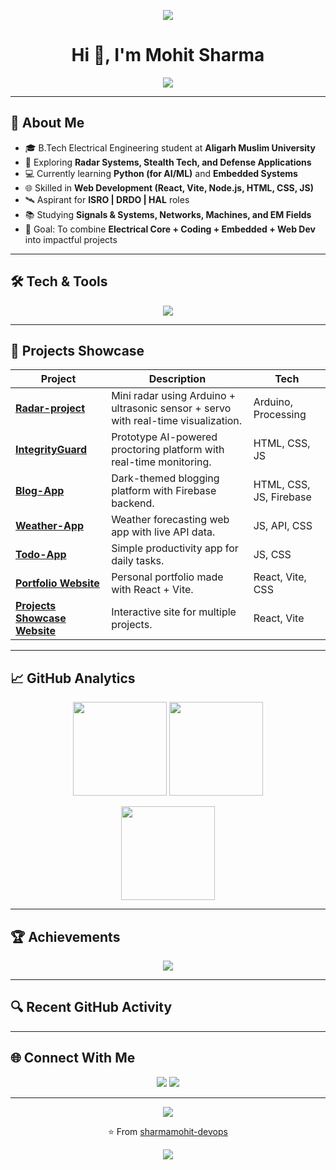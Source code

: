 <!-- Banner -->
<p align="center">
  <img src="https://capsule-render.vercel.app/api?type=waving&color=0:00C2FF,100:004080&height=200&section=header&text=Mohit%20Sharma&fontSize=45&fontColor=ffffff&animation=fadeIn" />
</p>

<h1 align="center">Hi 👋, I'm Mohit Sharma</h1>

<p align="center">
  <img src="https://readme-typing-svg.herokuapp.com?font=Fira+Code&weight=600&size=22&pause=1000&color=00C2FF&center=true&vCenter=true&random=false&width=550&lines=Electrical+Engineer;Web+Developer;Embedded+Systems+Enthusiast;Python+%7C+ML+Learner;Aspiring+ISRO+%7C+DRDO+Engineer" />
</p>

---

## 🌟 About Me  
- 🎓 B.Tech Electrical Engineering student at **Aligarh Muslim University**  
- 🔭 Exploring **Radar Systems, Stealth Tech, and Defense Applications**  
- 💻 Currently learning **Python (for AI/ML)** and **Embedded Systems**  
- 🌐 Skilled in **Web Development (React, Vite, Node.js, HTML, CSS, JS)**  
- 🛰️ Aspirant for **ISRO | DRDO | HAL** roles  
- 📚 Studying **Signals & Systems, Networks, Machines, and EM Fields**  
- 🎯 Goal: To combine **Electrical Core + Coding + Embedded + Web Dev** into impactful projects  

---

## 🛠️ Tech & Tools
<p align="center">
  <img src="https://skillicons.dev/icons?i=python,matlab,git,github,arduino,html,css,js,react,vite,nodejs,vscode" />
</p>

---

## 🚀 Projects Showcase  

| Project | Description | Tech |
|---------|-------------|------|
| [**Radar-project**](https://github.com/sharmamohit-devops/Radar-project) | Mini radar using Arduino + ultrasonic sensor + servo with real-time visualization. | Arduino, Processing |
| [**IntegrityGuard**](https://github.com/sharmamohit-devops/IntegrityGuard) | Prototype AI-powered proctoring platform with real-time monitoring. | HTML, CSS, JS |
| [**Blog-App**](https://github.com/sharmamohit-devops/Blog-App) | Dark-themed blogging platform with Firebase backend. | HTML, CSS, JS, Firebase |
| [**Weather-App**](https://github.com/sharmamohit-devops/weather-App) | Weather forecasting web app with live API data. | JS, API, CSS |
| [**Todo-App**](https://github.com/sharmamohit-devops/Todo-App) | Simple productivity app for daily tasks. | JS, CSS |
| [**Portfolio Website**](https://github.com/sharmamohit-devops/Portfolio) | Personal portfolio made with React + Vite. | React, Vite, CSS |
| [**Projects Showcase Website**](https://github.com/sharmamohit-devops/Projects-Showcase) | Interactive site for multiple projects. | React, Vite |

---

## 📈 GitHub Analytics  

<p align="center">
  <img src="https://github-readme-stats.vercel.app/api?username=sharmamohit-devops&show_icons=true&theme=tokyonight" height="150"/> 
  <img src="https://github-readme-streak-stats.herokuapp.com/?user=sharmamohit-devops&theme=tokyonight" height="150"/>
</p>

<p align="center">
  <img src="https://github-readme-stats.vercel.app/api/top-langs/?username=sharmamohit-devops&layout=compact&theme=tokyonight" height="150"/>
</p>

---

## 🏆 Achievements  

<p align="center">
  <img src="https://github-profile-trophy.vercel.app/?username=sharmamohit-devops&theme=tokyonight&row=1&column=6" />
</p>

---

## 🔍 Recent GitHub Activity  
<!--START_SECTION:activity-->
<!-- This section auto-updates via GitHub Action -->
<!--END_SECTION:activity-->

---

## 🌐 Connect With Me  
<p align="center">
  <a href="https://www.linkedin.com/in/mohit-sharma-js/" target="_blank"><img src="https://skillicons.dev/icons?i=linkedin" /></a>
  <a href="mailto:mohitfrontendev@gmail.com"><img src="https://skillicons.dev/icons?i=gmail" /></a>
</p>

---

<p align="center">
  <img src="https://komarev.com/ghpvc/?username=sharmamohit-devops&label=Profile%20Views&color=blue&style=flat" />
</p>

<p align="center">⭐️ From <a href="https://github.com/sharmamohit-devops">sharmamohit-devops</a></p>

<!-- Footer Banner -->
<p align="center">
  <img src="https://capsule-render.vercel.app/api?type=waving&color=0:004080,100:00C2FF&height=120&section=footer" />
</p>


